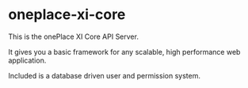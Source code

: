 # oneplace-xi-core

This is the onePlace XI Core API Server.

It gives you a basic framework for any scalable, high performance web application.

Included is a database driven user and permission system.